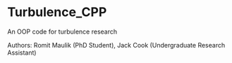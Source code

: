 # Turbulence_CPP
An OOP code for turbulence research

Authors: Romit Maulik (PhD Student), Jack Cook (Undergraduate Research Assistant)
